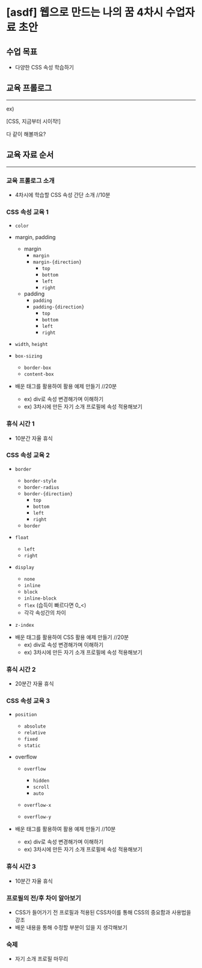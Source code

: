 # [asdf] 웹으로 만드는 나의 꿈 4차시 수업자료 초안

## 수업 목표
- 다양한 CSS 속성 학습하기

## 교육 프롤로그
------------------

ex) 

[CSS, 지금부터 시이작!]

다 같이 해볼까요?




## 교육 자료 순서
------------------

### 교육 프롤로그 소개

- 4차시에 학습할 CSS 속성 간단 소개   //10분

### CSS 속성 교육 1

* `color`

* margin, padding

  - margin
    - `margin`
    - `margin-{direction}`
      - `top`
      - `bottom`
      - `left`
      - `right`
  - padding
    - `padding`
    - `padding-{direction}`
      - `top`
      - `bottom`
      - `left`
      - `right`

* `width`, `height`

* `box-sizing`

  - `border-box`
  - `content-box`

* 배운 태그를 활용하여 활용 예제 만들기   //20분

  * ex) div로 속성 변경해가며 이해하기
  * ex) 3차시에 만든 자기 소개 프로필에 속성 적용해보기



### 휴식 시간 1

* 10분간 자율 휴식



### CSS 속성 교육 2

- `border`

  - `border-style`
  - `border-radius`
  - `border-{direction}`
    - `top`
    - `bottom`
    - `left`
    - `right`
  - `border`

- `float`

  - `left`
  - `right`

- `display`

  - `none`
  - `inline`
  - `block`
  - `inline-block`
  - `flex` (습득이 빠르다면 0_<)
  - 각각 속성간의 차이

- `z-index`


* 배운 태그를 활용하여 CSS 활용 예제 만들기   //20분
  * ex) div로 속성 변경해가며 이해하기
  * ex) 3차시에 만든 자기 소개 프로필에 속성 적용해보기



### 휴식 시간 2

* 20분간 자율 휴식



### CSS 속성 교육 3

- `position`

  - `absolute`
  - `relative`
  - `fixed`
  - `static`

- overflow

  - `overflow`

    - `hidden`
    - `scroll`
    - `auto`

  - `overflow-x`

  - `overflow-y`



* 배운 태그를 활용하여 활용 예제 만들기   //10분

  * ex) div로 속성 변경해가며 이해하기
  * ex) 3차시에 만든 자기 소개 프로필에 속성 적용해보기



### 휴식 시간 3

* 10분간 자율 휴식



### 프로필의 전/후 차이 알아보기

* CSS가 들어가기 전 프로필과 적용된 CSS차이를 통해 CSS의 중요함과 사용법을 강조
* 배운 내용을 통해 수정할 부분이 있을 지 생각해보기



### 숙제

- 자기 소개 프로필 마무리

